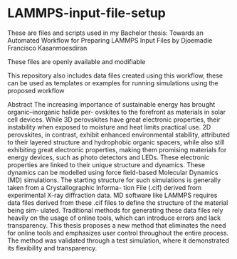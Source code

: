 # LAMMPS-input-file-setup
These are files and scripts used in my Bachelor thesis: Towards an Automated Workflow for Preparing LAMMPS Input Files by Djoemadie Francisco Kasanmoesdiran

These files are openly available and modifiable

This repository also includes data files created using this workflow, these can be used as templates or examples for running simulations using the proposed workflow

Abstract
The increasing importance of sustainable energy has brought organic–inorganic halide per-
ovskites to the forefront as materials in solar cell devices. While 3D perovskites have great
electronic properties, their instability when exposed to moisture and heat limits practical use.
2D perovskites, in contrast, exhibit enhanced environmental stability, attributed to their layered
structure and hydrophobic organic spacers, while also still exhibiting great electronic properties,
making them promising materials for energy devices, such as photo detectors and LEDs. These
electronic properties are linked to their unique structure and dynamics. These dynamics can be
modelled using force field-based Molecular Dynamics (MD) simulations.
The starting structure for such simulations is generally taken from a Crystallographic Informa-
tion File (.cif) derived from experimental X-ray diffraction data. MD software like LAMMPS
requires data files derived from these .cif files to define the structure of the material being sim-
ulated. Traditional methods for generating these data files rely heavily on the usage of online
tools, which can introduce errors and lack transparency. This thesis proposes a new method that
eliminates the need for online tools and emphasizes user control throughout the entire process.
The method was validated through a test simulation, where it demonstrated its flexibility and
transparency.
